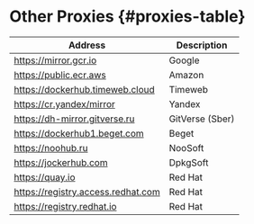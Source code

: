 # Other Proxies {#proxies-table}

| Address                            | Description              |
| ---------------------------------- | ------------------------ |
| https://mirror.gcr.io              | Google                   |
| https://public.ecr.aws             | Amazon                   |
| https://dockerhub.timeweb.cloud    | Timeweb                  |
| https://cr.yandex/mirror           | Yandex                   |
| https://dh-mirror.gitverse.ru      | GitVerse (Sber)          |
| https://dockerhub1.beget.com       | Beget                    |
| https://noohub.ru                  | NooSoft                  |
| https://jockerhub.com              | DpkgSoft                 |
| https://quay.io                    | Red Hat                  |
| https://registry.access.redhat.com | Red Hat                  |
| https://registry.redhat.io         | Red Hat                  |